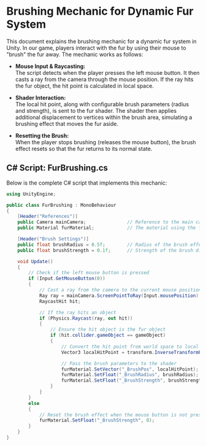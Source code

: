 # Brushing Mechanic for Dynamic Fur System

This document explains the brushing mechanic for a dynamic fur system in Unity. In our game, players interact with the fur by using their mouse to "brush" the fur away. The mechanic works as follows:

- **Mouse Input & Raycasting:**  
  The script detects when the player presses the left mouse button. It then casts a ray from the camera through the mouse position. If the ray hits the fur object, the hit point is calculated in local space.

- **Shader Interaction:**  
  The local hit point, along with configurable brush parameters (radius and strength), is sent to the fur shader. The shader then applies additional displacement to vertices within the brush area, simulating a brushing effect that moves the fur aside.

- **Resetting the Brush:**  
  When the player stops brushing (releases the mouse button), the brush effect resets so that the fur returns to its normal state.

## C# Script: FurBrushing.cs

Below is the complete C# script that implements this mechanic:

```csharp
using UnityEngine;

public class FurBrushing : MonoBehaviour
{
    [Header("References")]
    public Camera mainCamera;               // Reference to the main camera
    public Material furMaterial;            // The material using the fur shader

    [Header("Brush Settings")]
    public float brushRadius = 0.5f;        // Radius of the brush effect
    public float brushStrength = 0.1f;      // Strength of the brush displacement

    void Update()
    {
        // Check if the left mouse button is pressed
        if (Input.GetMouseButton(0))
        {
            // Cast a ray from the camera to the current mouse position
            Ray ray = mainCamera.ScreenPointToRay(Input.mousePosition);
            RaycastHit hit;

            // If the ray hits an object
            if (Physics.Raycast(ray, out hit))
            {
                // Ensure the hit object is the fur object
                if (hit.collider.gameObject == gameObject)
                {
                    // Convert the hit point from world space to local space
                    Vector3 localHitPoint = transform.InverseTransformPoint(hit.point);

                    // Pass the brush parameters to the shader
                    furMaterial.SetVector("_BrushPos", localHitPoint);
                    furMaterial.SetFloat("_BrushRadius", brushRadius);
                    furMaterial.SetFloat("_BrushStrength", brushStrength);
                }
            }
        }
        else
        {
            // Reset the brush effect when the mouse button is not pressed
            furMaterial.SetFloat("_BrushStrength", 0);
        }
    }
}
